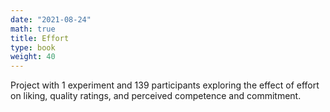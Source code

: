 ```yaml
---
date: "2021-08-24"
math: true
title: Effort
type: book
weight: 40
---
```


Project with 1 experiment and 139 participants exploring the effect of effort on liking, quality ratings, and perceived competence and commitment.

<!--more-->


